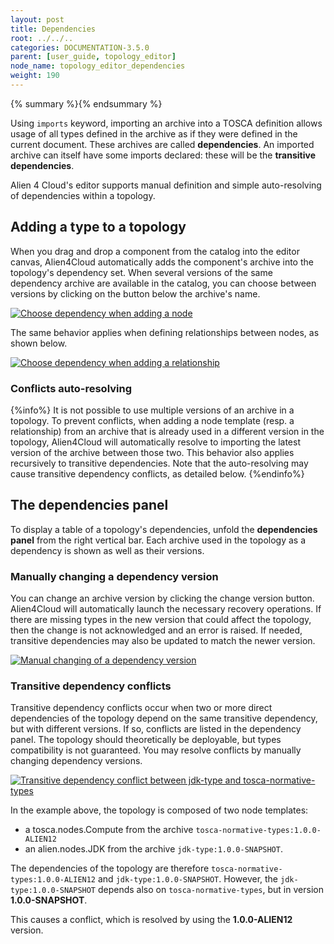 ```yaml
---
layout: post
title: Dependencies
root: ../../..
categories: DOCUMENTATION-3.5.0
parent: [user_guide, topology_editor]
node_name: topology_editor_dependencies
weight: 190
---
```


{% summary %}{% endsummary %}

 Using `imports` keyword, importing an archive into a TOSCA definition allows usage of all types defined in the archive as if they were defined in the current document. These archives are called **dependencies**. An imported archive can itself have some imports declared: these will be the **transitive dependencies**.

Alien 4 Cloud's editor supports manual definition and simple auto-resolving of dependencies within a topology.

## Adding a type to a topology

When you drag and drop a component from the catalog into the editor canvas, Alien4Cloud automatically adds the component's archive into the topology's dependency set.  When several versions of the same dependency archive are available in the catalog, you can choose between versions by clicking on the button below the archive's name.

[![Choose dependency when adding a node](../../images/3.4.0/user_guide/topology_editor/dragndrop_dependency.png)](../../images/3.4.0/user_guide/topology_editor/dragndrop_dependency.png)

The same behavior applies when defining relationships between nodes, as shown below.

[![Choose dependency when adding a relationship](../../images/3.4.0/user_guide/topology_editor/relationship_dependency.png)](../../images/3.4.0/user_guide/topology_editor/relationship_dependency.png)

### Conflicts auto-resolving

{%info%}
It is not possible to use multiple versions of an archive in a topology. To prevent conflicts, when adding a node template (resp. a relationship) from an archive that is already used in a different version in the topology, Alien4Cloud will automatically resolve to importing the latest version of the archive between those two. This behavior also applies recursively to transitive dependencies. Note that the auto-resolving may cause transitive dependency conflicts, as detailed below.
{%endinfo%}

## The dependencies panel

To display a table of a topology's dependencies, unfold the **dependencies panel** from the right vertical bar. Each archive used in the topology as a dependency is shown as well as their versions.

### Manually changing a dependency version

You can change an archive version by clicking the change version button. Alien4Cloud will automatically launch the necessary recovery operations. If there are missing types in the new version that could affect the topology, then the change is not acknowledged and an error is raised.
If needed, transitive dependencies may also be updated to match the newer version.

[![Manual changing of a dependency version](../../images/3.4.0/user_guide/topology_editor/dependencies_change.png)](../../images/3.4.0/user_guide/topology_editor/dependencies_change.png)

### Transitive dependency conflicts

Transitive dependency conflicts occur when two or more direct dependencies of the topology depend on the same transitive dependency, but with different versions. If so, conflicts are listed in the dependency panel. The topology should theoretically be deployable, but types compatibility is not guaranteed. You may resolve conflicts by manually changing dependency versions.

[![Transitive dependency conflict between jdk-type and tosca-normative-types](../../images/3.4.0/user_guide/topology_editor/dependency_conflict.png)](../../images/3.4.0/user_guide/topology_editor/dependency_conflict.png)

In the example above, the topology is composed of two node templates:

 - a tosca.nodes.Compute from the archive `tosca-normative-types:1.0.0-ALIEN12`
 - an alien.nodes.JDK from the archive `jdk-type:1.0.0-SNAPSHOT`.

The dependencies of the topology are therefore `tosca-normative-types:1.0.0-ALIEN12` and `jdk-type:1.0.0-SNAPSHOT`.
However, the `jdk-type:1.0.0-SNAPSHOT` depends also on `tosca-normative-types`, but in version **1.0.0-SNAPSHOT**.

This causes a conflict, which is resolved by using the **1.0.0-ALIEN12** version.
